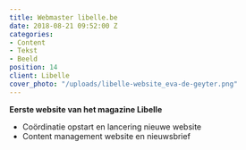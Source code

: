 ```yaml
---
title: Webmaster libelle.be
date: 2018-08-21 09:52:00 Z
categories:
- Content
- Tekst
- Beeld
position: 14
client: Libelle
cover_photo: "/uploads/libelle-website_eva-de-geyter.png"
---
```


**Eerste website van het magazine Libelle**
* Coördinatie opstart en lancering nieuwe website
* Content management website en nieuwsbrief